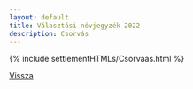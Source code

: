 ```yaml
---
layout: default
title: Választási névjegyzék 2022
description: Csorvás
---
```


{% include settlementHTMLs/Csorvaas.html %}

[Vissza](../)